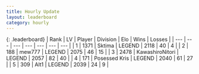 ```yaml
---
title: Hourly Update
layout: leaderboard
category: hourly
---
```


{: .leaderboard}
| Rank | LV | Player | Division | Elo | Wins | Losses |
| --- | --- | --- | --- | --- | --- | --- |
| <span data-change="0">1</span> | 1371 | <span title="ID: 353063">Sktima</span> | LEGEND | <span data-change="0">2118</span> | <span data-change="0">40</span> | <span data-change="0">4</span> |
| <span data-change="0">2</span> | 188 | <span title="ID: 5578">mew777</span> | LEGEND | <span data-change="0">2075</span> | <span data-change="0">46</span> | <span data-change="0">15</span> |
| <span data-change="0">3</span> | 2478 | <span title="ID: 164871">KawashiroNitori</span> | LEGEND | <span data-change="9">2057</span> | <span data-change="3">82</span> | <span data-change="1">40</span> |
| <span data-change="0">4</span> | 171 | <span title="ID: 402846">Posessed Kris</span> | LEGEND | <span data-change="0">2040</span> | <span data-change="0">61</span> | <span data-change="0">27</span> |
| <span data-change="0">5</span> | 309 | <span title="ID: 443550">Alt1</span> | LEGEND | <span data-change="0">2039</span> | <span data-change="0">24</span> | <span data-change="0">9</span> |